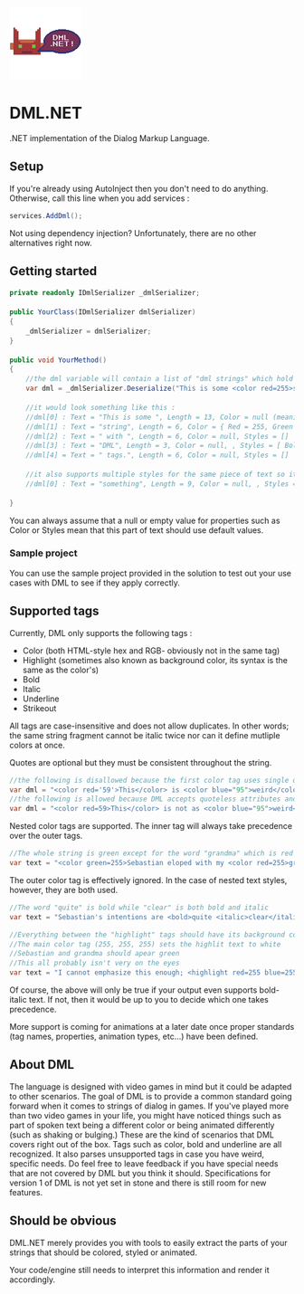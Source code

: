 ![DML.NET](https://github.com/Moreault/DML.NET/blob/master/dmlnet.png)
# DML.NET
.NET implementation of the Dialog Markup Language.

## Setup

If you're already using AutoInject then you don't need to do anything. Otherwise, call this line when you add services :

```c#
services.AddDml();
```

Not using dependency injection? Unfortunately, there are no other alternatives right now. 

## Getting started

```c#
private readonly IDmlSerializer _dmlSerializer;

public YourClass(IDmlSerializer dmlSerializer)
{
	_dmlSerializer = dmlSerializer;
}

public void YourMethod()
{
	//the dml variable will contain a list of "dml strings" which hold information about pieces of the original string
	var dml = _dmlSerializer.Deserialize("This is some <color red=255>string</color> with <bold>DML</bold> tags.");

	//it would look something like this :
	//dml[0] : Text = "This is some ", Length = 13, Color = null (meaning you should draw it with the default text color), StartIndex = 0, EndIndex = 12, Styles = []
	//dml[1] : Text = "string", Length = 6, Color = { Red = 255, Green = 0, Blue = 0, Alpha = 255 }, Styles = []
	//dml[2] : Text = " with ", Length = 6, Color = null, Styles = []
	//dml[3] : Text = "DML", Length = 3, Color = null, , Styles = [ Bold ]
	//dml[4] = Text = " tags.", Length = 6, Color = null, Styles = []

	//it also supports multiple styles for the same piece of text so it could also have been
	//dml[0] : Text = "something", Length = 9, Color = null, , Styles = [ Bold, Underline, Italic ]

}
```

You can always assume that a null or empty value for properties such as Color or Styles mean that this part of text should use default values.

### Sample project
You can use the sample project provided in the solution to test out your use cases with DML to see if they apply correctly. 

## Supported tags

Currently, DML only supports the following tags : 
* Color (both HTML-style hex and RGB- obviously not in the same tag)
* Highlight (sometimes also known as background color, its syntax is the same as the color's)
* Bold
* Italic
* Underline
* Strikeout

All tags are case-insensitive and does not allow duplicates. In other words; the same string fragment cannot be italic twice nor can it define mutliple colors at once.

Quotes are optional but they must be consistent throughout the string.

```c#
//the following is disallowed because the first color tag uses single quotes but the second one uses double quotes
var dml = "<color red='59'>This</color> is <color blue="95">weird</color>.";
//the following is allowed because DML accepts quoteless attributes and does not require the entire string to be quoteless- only that the quote style is consistent
var dml = "<color red=59>This</color> is not as <color blue="95">weird</color>.";
```

Nested color tags are supported. The inner tag will always take precedence over the outer tags.

```c#
//The whole string is green except for the word "grandma" which is red
var text = "<color green=255>Sebastian eloped with my <color red=255>grandma</color>.</color>"
```

The outer color tag is effectively ignored. In the case of nested text styles, however, they are both used.

```c#
//The word "quite" is bold while "clear" is both bold and italic
var text = "Sebastian's intentions are <bold>quite <italic>clear</italic></bold>."
```

```c#
//Everything between the "highlight" tags should have its background color changed to pinkish purple
//The main color tag (255, 255, 255) sets the highlit text to white
//Sebastian and grandma should apear green
//This all probably isn't very on the eyes
var text = "I cannot emphasize this enough; <highlight red=255 blue=255><color red=255 green=255 blue=255>leaving <color green=255>Sebastian</color> alone with your <color green=255>grandma</color> is a terrible idea</color></highlight>."
```

Of course, the above will only be true if your output even supports bold-italic text. If not, then it would be up to you to decide which one takes precedence.

More support is coming for animations at a later date once proper standards (tag names, properties, animation types, etc...) have been defined.

## About DML

The language is designed with video games in mind but it could be adapted to other scenarios. The goal of DML is to provide a common standard going forward when it comes to strings of dialog in games.
If you've played more than two video games in your life, you might have noticed things such as part of spoken text being a different color or being animated differently (such as shaking or bulging.)
These are the kind of scenarios that DML covers right out of the box. Tags such as color, bold and underline are all recognized. It also parses unsupported tags in case you have weird, specific needs.
Do feel free to leave feedback if you have special needs that are not covered by DML but you think it should. 
Specifications for version 1 of DML is not yet set in stone and there is still room for new features.

## Should be obvious

DML.NET merely provides you with tools to easily extract the parts of your strings that should be colored, styled or animated.

Your code/engine still needs to interpret this information and render it accordingly.